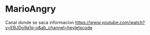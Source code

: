# MarioAngry

Canal donde se saca informacion
https://www.youtube.com/watch?v=EBJDo9a1q-o&ab_channel=heyletscode 
